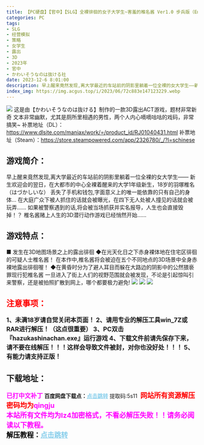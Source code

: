 ```yaml
---
title: 【PC硬盘】【官中】【SLG】全裸徘徊的女子大学生~害羞的椎名酱 Ver1.0 步兵版（Embarrassed Shina-chan -the Naked Wandering College Girl- Ver1.0）
categories: PC
tags:
- SLG
- 经营模拟
- 策略
- 女学生
- 露出
- 3D
- 2023年
- 官中
- かわいそうなのは抜ける社
date: 2023-12-6 8:01:00
description: 早上醒来竟然发现,离大学最近的车站前的阴影里躺着一位全裸的女大学生——新生欢迎会的翌日，在大都市的中心全裸着醒来的大学1年级新生，18岁的羽塚椎名（はづかしいな）丢失了手机和钱包,字面意义上的唯一能依靠的只有自己的身体…在大庭广众下被人抓住的话就会被曝光，在四下无人处被人撞见的话就会被玩弄……如果被警察遇到的话,将会被当场抓获并实名报导，人生也会直接毁掉！？椎名酱赌上人生的3D潜行动作游戏已经悄然开始……
index_img: https://img.acgus.top/i/2023/06/72c883e147123229.webp
---
```

![](https://img.acgus.top/i/2023/06/72c883e147123229.webp)
这是由【かわいそうなのは抜ける】制作的一款3D露出ACT游戏，题材非常新奇
文本非常幽默，尤其是厕所里相遇的男性，两个人内心嘀嘀咕咕的戏码，非常搞笑~
补票地址（DL）：https://www.dlsite.com/maniax/work/=/product_id/RJ01040431.html
补票地址（Steam）：https://store.steampowered.com/app/2326780/_/?l=schinese

## 游戏简介：
早上醒来竟然发现,离大学最近的车站前的阴影里躺着一位全裸的女大学生——
新生欢迎会的翌日，在大都市的中心全裸着醒来的大学1年级新生，18岁的羽塚椎名（はづかしいな）
丢失了手机和钱包,字面意义上的唯一能依靠的只有自己的身体…
在大庭广众下被人抓住的话就会被曝光，在四下无人处被人撞见的话就会被玩弄……
如果被警察遇到的话,将会被当场抓获并实名报导，人生也会直接毁掉！？
椎名酱赌上人生的3D潜行动作游戏已经悄然开始……

## 游戏特点：
■ 发生在3D地图场景之上的露出徘徊
◆在光天化日之下赤身裸体地在住宅区徘徊的可疑人士椎名酱！
在本作中,椎名酱将会被迫在五个不同地点的3D场景中全身赤裸地露出徘徊喔！
◆在黄昏时分为了避人耳目而躲在大路边的阴影中的公然猥亵罪现行犯椎名酱
一旦进入了街上人们的视野范围就会被发现，不论是引起惊叫引来警察，还是被拍照扩散到网上，哪个都要极力避免!
![](https://img.acgus.top/i/2023/06/86b063e417123247.webp)
![](https://img.acgus.top/i/2023/06/dc5736e95b123242.webp)
![](https://img.acgus.top/i/2023/06/51d2632261123235.webp)





## <font color=#FF0000 >注意事项：</font>
<font size=3><b>1、未满18岁请自觉关闭本页面！
2、请用专业的解压工具win_7Z或RAR进行解压！（这点很重要）
3、PC双击『hazukashinachan.exe』运行游戏
4、下载文件前请先保存下来，请不要在线解压！！！这样会导致文件被封，对你也没好处！！！
5、有能力请支持正版！</b></font>

## 下载地址：
<font color=#FF00FF size=3><b>已打中文补丁</b></font>
<b>百度网盘下载点：</b><a href="https://pan.baidu.com/s/1qRtotjpJx7tLjahmtbP6lA?pwd=5s11" style="color: #87CEEB;"><b>点击跳转</b></a> 提取码:5s11
<a style="padding: 0" href="https://post.qingju.org/AD/"><img style="max-width:100%" src="https://img.acgus.top/i/2024/07/478f689b8021d8d499ab43d21acf137a.gif" alt=""></a>
<b><font color=#FF0000 size=4>网站所有资源解压密码均为</b></font><b><font color=#FF00FF size=4>qingju</font><font color=#FF0000 ></font></b><br><b><font color=#FF00FF size=4>本站所有文件均为lz4加密格式，不看必解压失败！！请务必阅读以下教程。</b></font><br><b><font color=#000 size=4>解压教程：</b><a href="https://post.qingju.org/tutorial/000/" style="color: #87CEEB;"><b>点击跳转</b></a>
